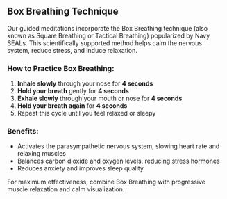 ## Box Breathing Technique

Our guided meditations incorporate the Box Breathing technique (also known as Square Breathing or Tactical Breathing) popularized by Navy SEALs. This scientifically supported method helps calm the nervous system, reduce stress, and induce relaxation.

### How to Practice Box Breathing:

1. **Inhale slowly** through your nose for **4 seconds**
2. **Hold your breath** gently for **4 seconds**
3. **Exhale slowly** through your mouth or nose for **4 seconds**
4. **Hold your breath again** for **4 seconds**
5. Repeat this cycle until you feel relaxed or sleepy

### Benefits:

- Activates the parasympathetic nervous system, slowing heart rate and relaxing muscles
- Balances carbon dioxide and oxygen levels, reducing stress hormones
- Reduces anxiety and improves sleep quality

For maximum effectiveness, combine Box Breathing with progressive muscle relaxation and calm visualization.
